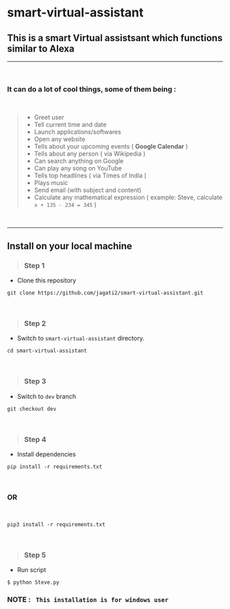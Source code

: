 # smart-virtual-assistant

## This is a smart Virtual assistsant  which functions similar to Alexa

<hr>

<br>

### It can do a lot of cool things, some of them being :

<br>


>
> *   Greet user
> *   Tell current time and date
> *   Launch applications/softwares
> *   Open any website
> *    Tells about your upcoming events ( **Google Calendar** )
> *    Tells about any person ( via Wikipedia )
> *    Can search anything on Google
> *    Can play any song on YouTube
> *    Tells top headlines ( via Times of India )
> *    Plays music
> *    Send email (with subject and content)
> *    Calculate any mathematical expression ( example: Steve, calculate `x + 135 - 234 = 345` )

<br>
<hr>

## Install on your local machine

> ### **Step 1**

* Clone this repository
``` 
git clone https://github.com/jagati2/smart-virtual-assistant.git
```  
<br>

> ### **Step 2**

* Switch to `smart-virtual-assistant` directory.
``` 
cd smart-virtual-assistant
```  
<br>

> ### **Step 3**

* Switch to `dev` branch
``` 
git checkout dev
```  
<br>


> ### **Step 4**

* Install dependencies
```
pip install -r requirements.txt 
```
<br>

### **OR**

<br>

```
pip3 install -r requirements.txt 
```
<br>

> ### **Step 5**

* Run script

```
$ python Steve.py
```

### **NOTE :** ` This installation is for windows user` 


 

    
